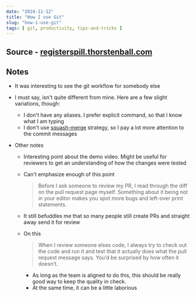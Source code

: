 ```yaml
---
date: "2024-11-12"
title: "How I use Git"
slug: "how-i-use-git"
tags: [ git, productivity, tips-and-tricks ]
---
```




## Source - [registerspill.thorstenball.com][1]

## Notes
* It was interesting to see the git workflow for somebody else
* I must say, isn't quite different from mine. Here are a few slight variations, though:
  * I don't have any aliases. I prefer explicit command, so that I know what I am typing
  * I don't use [squash-merge][2] strategy, so I pay a lot more attention to the commit messages
* Other notes
  * Interesting point about the demo video. Might be useful for reviewers to get an understanding of how the changes were tested
  * Can't emphasize enough of this point

    > Before I ask someone to review my PR, I read through the diff on the pull request page myself. Something about it being not in your editor makes you spot more bugs and left-over print statements.

  * It still befuddles me that so many people still create PRs and straight away send it for review
  * On this

    > When I review someone elses code, I always try to check out the code and run it and test that it actually does what the pull request message says. You’d be surprised by how often it doesn’t.

    * As long as the team is aligned to do this, this should be really good way to keep the quality in check.
    * At the same time, it can be a little laborious



  [1]: https://registerspill.thorstenball.com/p/how-i-use-git
  [2]: https://docs.github.com/en/repositories/configuring-branches-and-merges-in-your-repository/configuring-pull-request-merges/configuring-commit-squashing-for-pull-requests
